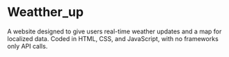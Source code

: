 # Weatther_up
A website designed to give users real-time weather updates and a map for localized data. Coded in HTML, CSS, and JavaScript, with no frameworks only API calls.
